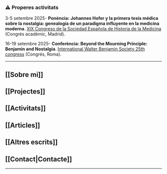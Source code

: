 ### ⚠️ Properes activitats

3-5 setembre 2025- **Ponència:** **Johannes Hofer y la primera tesis médica sobre la nostalgia: genealogía de un paradigma influyente en la medicina moderna**. [XIX Congreso de la Sociedad Española de Historia de la Medicina](https://xixcongresosehm.wordpress.com/) (Congrés acadèmic, Madrid).

16-19 setembre 2025- **Conferència:** **Beyond the Mourning Principle: Benjamin and Nostalgia**.  [International Walter Benjamin Society 25th congress](http://walterbenjamin.info/event/cfp-iwbs-25-southern-benjamin-mourning-play-revolution/) (Congrés, Roma).

- - -
## [[Sobre mi]]

## [[Projectes]]

## [[Activitats]]

## [[Articles]]

## [[Altres escrits]]

## [[Contact|Contacte]]

- - -

